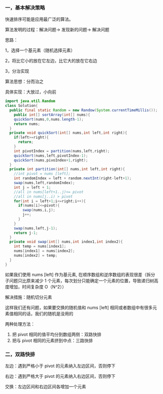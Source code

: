 ### 一，基本解决策略

快速排序可能是应用最广泛的算法。

算法发明的过程：解决问题-> 发现新的问题-> 解决问题

思路：

 1，选择一个基元素（随机选择元素）	

 2，将比它小的放在它左边，比它大的放在它右边

 3，分治实现

算法思想：分而治之

具体实现：大放过，小向前

```java
import java.util.Random
class Solution{
  public final static Random = new Randow(System.currentTimeMillis());
	public int[] sortArray(int[] nums){
    quickSort(nums,0,nums.length-1);
    return nums;
  }
  private void quickSort(int[] nums,int left,int right){
    if(left>=right){
      return;
    }
    int pivotIndex = partition(nums,left,right);
    quickSort(nums,left,pivotIndex-1);
    quickSort(nums,pivoIndex+1,right);
  }
  private int partition(int[] nums,int left,int right){
    //int pivot = nums [left];
    int randomIndex = left + random.nextInt(right-left+1);
    swap(nums,left,randomIndex);
    int j = left + 1;
    //all in nums[left+1..j)<= pivot
    //all in nums[j..i) > pivot
    for(int i = left+1;i<=right;i++){
      if(nums[i]<=pivot){
        swap(nums,i,j);
        j++;
      }
    }
    swap(nums,left,j-1);
    return j-1;
  }
  private void swap(int[] nums,int index1,int index2){
    int temp = nums[index1];
    nums[index1] = nums[index2];
    nums[index2] = temp;
  }
}
```

如果我们使用 nums [left] 作为基元素, 在顺序数组和逆序数组的表现很差（拆分子问题只比原来减少 1 个元素，每次划分只能确定一个元素的位置，导致递归树高度增加，时间复杂度 O（N^2））

解决措施：随机切分元素

这样我们还有问题，如果要交换的随机值和 nums [left] 相同或者数组中有很多元素值相同的话，我们的随机是没用的

两种处理方法：

1. 把 pivot 相同的值平均分到数组两侧：双路快排
2. 把与 pivot 相同的元素挤到中点：三路快排

### 二，双路快排

左边：遇到严格小于 pivot 的元素纳入左边区间，否则停下

右边：遇到严格大于 pivot 的元素纳入右边区间，否则停下

交换：左边区间和右边区间各增加一个元素

```java

```

